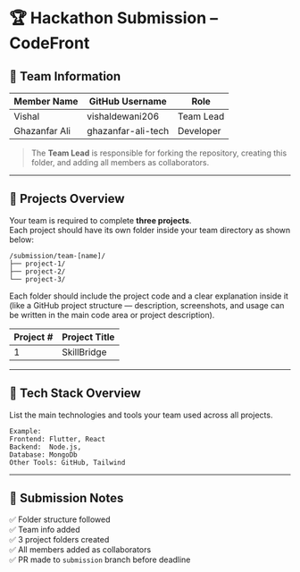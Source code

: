 # 🏆 Hackathon Submission – CodeFront

## 👥 Team Information

| Member Name | GitHub Username | Role |
|--------------|----------------|------|
| Vishal | vishaldewani206 | Team Lead |
| Ghazanfar Ali | ghazanfar-ali-tech | Developer |


> The **Team Lead** is responsible for forking the repository, creating this folder, and adding all members as collaborators.

---

## 🚀 Projects Overview

Your team is required to complete **three projects**.  
Each project should have its own folder inside your team directory as shown below:

```
/submission/team-[name]/
├── project-1/
├── project-2/
└── project-3/
```

Each folder should include the project code and a clear explanation inside it (like a GitHub project structure — description, screenshots, and usage can be written in the main code area or project description).

| Project # | Project Title | 
|------------|----------------|
| 1 | SkillBridge | 

---

## 🧱 Tech Stack Overview

List the main technologies and tools your team used across all projects.

```
Example:
Frontend: Flutter, React  
Backend:  Node.js,   
Database: MongoDb  
Other Tools: GitHub, Tailwind
```

---

## 🏁 Submission Notes

✅ Folder structure followed  
✅ Team info added  
✅ 3 project folders created  
✅ All members added as collaborators  
✅ PR made to `submission` branch before deadline

